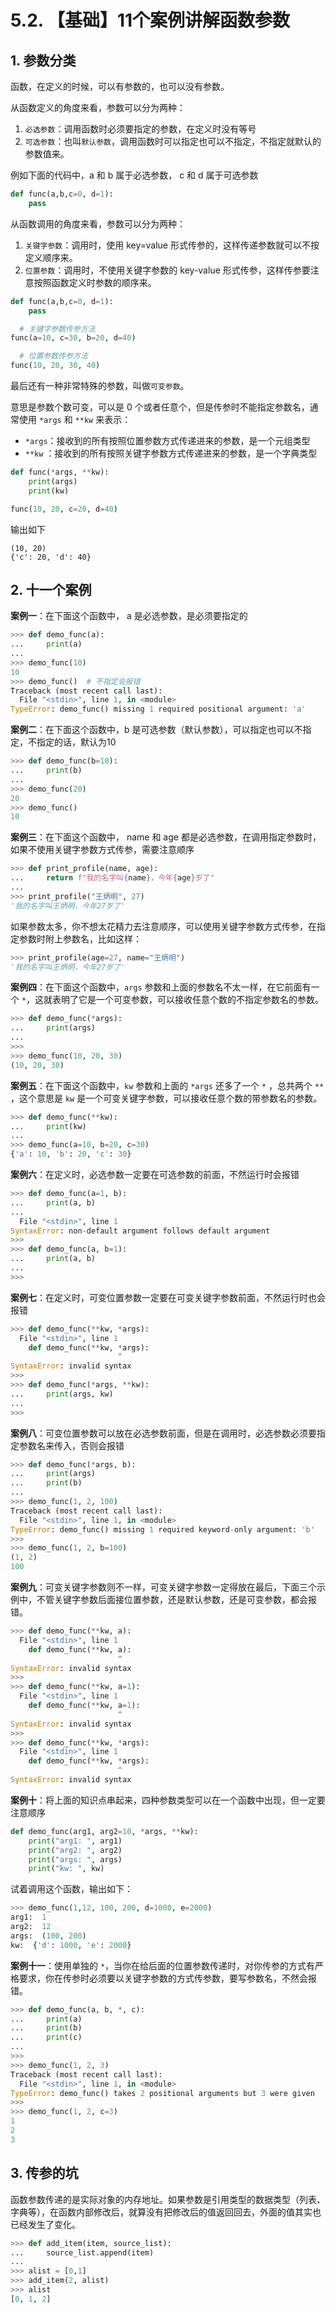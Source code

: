 # 5.2. 【基础】11个案例讲解函数参数

## 1. 参数分类

函数，在定义的时候，可以有参数的，也可以没有参数。

从函数定义的角度来看，参数可以分为两种：

1. `必选参数`：调用函数时必须要指定的参数，在定义时没有等号
2. `可选参数`：也叫`默认参数`，调用函数时可以指定也可以不指定，不指定就默认的参数值来。

例如下面的代码中，a 和 b 属于必选参数， c 和 d 属于可选参数

```python
def func(a,b,c=0, d=1):
    pass
```

从函数调用的角度来看，参数可以分为两种：

1.  `关键字参数`：调用时，使用 key=value 形式传参的，这样传递参数就可以不按定义顺序来。
2.  `位置参数`：调用时，不使用关键字参数的 key-value 形式传参，这样传参要注意按照函数定义时参数的顺序来。

```python
def func(a,b,c=0, d=1):
    pass

  # 关键字参数传参方法
func(a=10, c=30, b=20, d=40)

  # 位置参数传参方法
func(10, 20, 30, 40)
```

最后还有一种非常特殊的参数，叫做`可变参数`。

意思是参数个数可变，可以是 0 个或者任意个，但是传参时不能指定参数名，通常使用 `*args` 和 `**kw` 来表示：

-   `*args`：接收到的所有按照位置参数方式传递进来的参数，是一个元组类型
-   `**kw` ：接收到的所有按照关键字参数方式传递进来的参数，是一个字典类型

```python
def func(*args, **kw):
    print(args)
    print(kw)

func(10, 20, c=20, d=40)
```

输出如下

```
(10, 20)
{'c': 20, 'd': 40}
```

## 2. 十一个案例

**案例一**：在下面这个函数中， a 是必选参数，是必须要指定的

```python
>>> def demo_func(a):
...     print(a)
... 
>>> demo_func(10) 
10
>>> demo_func()  # 不指定会报错
Traceback (most recent call last):
  File "<stdin>", line 1, in <module>
TypeError: demo_func() missing 1 required positional argument: 'a'
```

 **案例二**：在下面这个函数中，b 是可选参数（默认参数），可以指定也可以不指定，不指定的话，默认为10

```python
>>> def demo_func(b=10):
...     print(b)
... 
>>> demo_func(20)
20
>>> demo_func()
10
```

**案例三**：在下面这个函数中， name 和 age 都是必选参数，在调用指定参数时，如果不使用关键字参数方式传参，需要注意顺序

```python
>>> def print_profile(name, age):
...     return f"我的名字叫{name}，今年{age}岁了"
...
>>> print_profile("王炳明", 27)
'我的名字叫王炳明，今年27岁了'
```

如果参数太多，你不想太花精力去注意顺序，可以使用关键字参数方式传参，在指定参数时附上参数名，比如这样：

```python
>>> print_profile(age=27, name="王炳明")
'我的名字叫王炳明，今年27岁了'
```

**案例四**：在下面这个函数中，`args` 参数和上面的参数名不太一样，在它前面有一个 `*`，这就表明了它是一个可变参数，可以接收任意个数的不指定参数名的参数。

```python
>>> def demo_func(*args):
...     print(args)
... 
>>> 
>>> demo_func(10, 20, 30)
(10, 20, 30)
```

**案例五**：在下面这个函数中，`kw` 参数和上面的 `*args` 还多了一个 `*` ，总共两个 `**` ，这个意思是 `kw` 是一个可变关键字参数，可以接收任意个数的带参数名的参数。

```python
>>> def demo_func(**kw):
...     print(kw)
... 
>>> demo_func(a=10, b=20, c=30)
{'a': 10, 'b': 20, 'c': 30}
```

**案例六**：在定义时，必选参数一定要在可选参数的前面，不然运行时会报错

```python
>>> def demo_func(a=1, b):
...     print(a, b)
... 
  File "<stdin>", line 1
SyntaxError: non-default argument follows default argument
>>>
>>> def demo_func(a, b=1):
...     print(a, b)
... 
>>>
```

**案例七**：在定义时，可变位置参数一定要在可变关键字参数前面，不然运行时也会报错

```python
>>> def demo_func(**kw, *args):
  File "<stdin>", line 1
    def demo_func(**kw, *args):
                        ^
SyntaxError: invalid syntax
>>> 
>>> def demo_func(*args, **kw):
...     print(args, kw)
... 
>>> 
```

**案例八**：可变位置参数可以放在必选参数前面，但是在调用时，必选参数必须要指定参数名来传入，否则会报错

```python
>>> def demo_func(*args, b):
...     print(args)
...     print(b)
... 
>>> demo_func(1, 2, 100)
Traceback (most recent call last):
  File "<stdin>", line 1, in <module>
TypeError: demo_func() missing 1 required keyword-only argument: 'b'
>>> 
>>> demo_func(1, 2, b=100)
(1, 2)
100
```

**案例九**：可变关键字参数则不一样，可变关键字参数一定得放在最后，下面三个示例中，不管关键字参数后面接位置参数，还是默认参数，还是可变参数，都会报错。

```python
>>> def demo_func(**kw, a):
  File "<stdin>", line 1
    def demo_func(**kw, a):
                        ^
SyntaxError: invalid syntax
>>> 
>>> def demo_func(**kw, a=1):
  File "<stdin>", line 1
    def demo_func(**kw, a=1):
                        ^
SyntaxError: invalid syntax
>>> 
>>> def demo_func(**kw, *args):
  File "<stdin>", line 1
    def demo_func(**kw, *args):
                        ^
SyntaxError: invalid syntax
```

**案例十**：将上面的知识点串起来，四种参数类型可以在一个函数中出现，但一定要注意顺序

```python
def demo_func(arg1, arg2=10, *args, **kw):
    print("arg1: ", arg1)
    print("arg2: ", arg2)
    print("args: ", args)
    print("kw: ", kw)
```

试着调用这个函数，输出如下：

```python
>>> demo_func(1,12, 100, 200, d=1000, e=2000)
arg1:  1
arg2:  12
args:  (100, 200)
kw:  {'d': 1000, 'e': 2000}
```



**案例十一**：使用单独的 `*`，当你在给后面的位置参数传递时，对你传参的方式有严格要求，你在传参时必须要以关键字参数的方式传参数，要写参数名，不然会报错。

```python
>>> def demo_func(a, b, *, c):
...     print(a)
...     print(b)
...     print(c)
... 
>>> 
>>> demo_func(1, 2, 3)
Traceback (most recent call last):
  File "<stdin>", line 1, in <module>
TypeError: demo_func() takes 2 positional arguments but 3 were given
>>> 
>>> demo_func(1, 2, c=3)
1
2
3
```

## 3. 传参的坑

函数参数传递的是实际对象的内存地址。如果参数是引用类型的数据类型（列表、字典等），在函数内部修改后，就算没有把修改后的值返回回去，外面的值其实也已经发生了变化。

```python
>>> def add_item(item, source_list):
...     source_list.append(item)
...
>>> alist = [0,1]
>>> add_item(2, alist)
>>> alist
[0, 1, 2]
```

